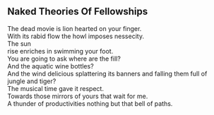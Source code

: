 Naked Theories Of Fellowships
-----------------------------
The dead movie is lion hearted on your finger.  
With its rabid flow the howl imposes nessecity.  
The sun  
rise enriches in swimming your foot.  
You are going to ask where are the fill?  
And the aquatic wine bottles?  
And the wind delicious splattering its banners and falling them full of  
jungle and tiger?  
The musical time gave it respect.  
Towards those mirrors of yours that wait for me.  
A thunder of productivities nothing but that bell of paths.  

